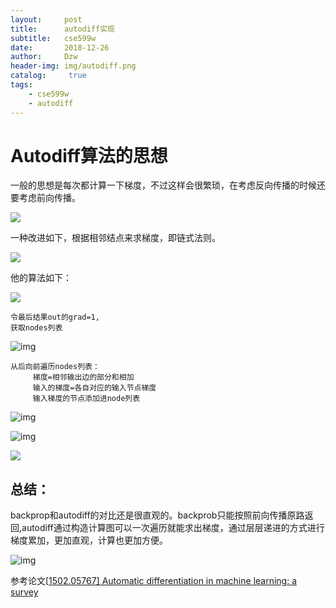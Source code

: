 ```yaml
---
layout:     post
title:      autodiff实现
subtitle:   cse599w
date:       2018-12-26
author:     Dzw
header-img: img/autodiff.png
catalog: 	 true
tags:
    - cse599w
    - autodiff
---
```


# Autodiff算法的思想

一般的思想是每次都计算一下梯度，不过这样会很繁琐，在考虑反向传播的时候还要考虑前向传播。

![](https://github.com/dzwduan/dzwduan.github.io/tree/master/img/forward0.PNG)

一种改进如下，根据相邻结点来求梯度，即链式法则。

![](https://github.com/dzwduan/dzwduan.github.io/tree/master/img/forward.png)

他的算法如下：

![](https://github.com/dzwduan/dzwduan.github.io/tree/master/img/autodiff2.png)



```text
令最后结果out的grad=1,
获取nodes列表
```

![img](https://pic1.zhimg.com/80/v2-a19f3bdb31496252f096ab9256a2b070_hd.jpg)

```text
从后向前遍历nodes列表：
     梯度=相邻输出边的部分和相加
     输入的梯度=各自对应的输入节点梯度
     输入梯度的节点添加进node列表
```

![img](https://pic1.zhimg.com/80/v2-3c5055b47fa91a392bec7c67a7baab54_hd.jpg)

![img](https://pic2.zhimg.com/80/v2-c7e2d15d3fbd688a9a720ad5ef053209_hd.jpg)

![](https://github.com/dzwduan/dzwduan.github.io/tree/master/img/autodiff3.PNG)

## 总结：

backprop和autodiff的对比还是很直观的。backprob只能按照前向传播原路返回,autodiff通过构造计算图可以一次遍历就能求出梯度，通过层层递进的方式进行梯度累加，更加直观，计算也更加方便。

![img](https://pic3.zhimg.com/80/v2-5a028b13fae01de0903bbcc08a3da34a_hd.jpg)

参考论文[[1502.05767\] Automatic differentiation in machine learning: a survey](https://arxiv.org/abs/1502.05767)

